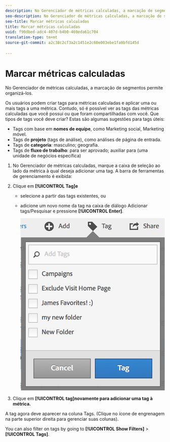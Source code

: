 ```yaml
---
description: No Gerenciador de métricas calculadas, a marcação de segmentos permite organizá-los.
seo-description: No Gerenciador de métricas calculadas, a marcação de segmentos permite organizá-los.
seo-title: Marcar métricas calculadas
title: Marcar métricas calculadas
uuid: f90dbed-adc4-407d-b4b0-469eda61c704
translation-type: tm+mt
source-git-commit: a2c38c2cf3a2c1451e2c60e003ebe1fa9bfd145d

---
```



# Marcar métricas calculadas

No Gerenciador de métricas calculadas, a marcação de segmentos permite organizá-los.

Os usuários podem criar tags para métricas calculadas e aplicar uma ou mais tags a uma métrica. Contudo, só é possível ver as tags das métricas calculadas que você possui ou que foram compartilhadas com você. Que tipos de tags você deve criar? Estas são algumas sugestões para tags úteis:

* Tags com base em **nomes de equipe**, como Marketing social, Marketing móvel.
* Tags de **projeto** (tags de análise), como análises de página de entrada.
* Tags de **categoria**: masculino; geografia.
* Tags de **fluxo de trabalho**: para ser aprovado; auxiliar para (uma unidade de negócios específica)

1. No Gerenciador de métricas calculadas, marque a caixa de seleção ao lado da métrica à qual deseja adicionar uma tag. A barra de ferramentas de gerenciamento é exibida:
1. Clique em **[!UICONTROL Tag]e**

   * selecione a partir das tags existentes, ou
   * adicione um novo nome da tag na caixa de diálogo Adicionar tags/Pesquisar e pressione **[!UICONTROL Enter]**.

      ![](assets/cm_add_tags.png)

1. Clique em **[!UICONTROL tag]novamente para adicionar uma tag à métrica.**

A tag agora deve aparecer na coluna Tags. (Clique no ícone de engrenagem na parte superior direita para gerenciar suas colunas).

You can also filter on tags by going to **[!UICONTROL Show Filters]** &gt; **[!UICONTROL Tags]**.
